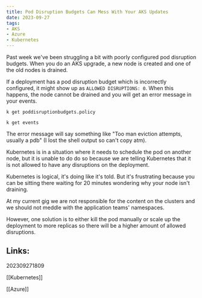 ```yaml
---
title: Pod Disruption Budgets Can Mess With Your AKS Updates
date: 2023-09-27
tags:
- AKS
- Azure
- Kubernetes
---
```


Past week we've been struggling a bit with poorly configured pod disruption budgets. When you do an AKS upgrade, a new node is created and one of the old nodes is drained. 

If a deployment has a pod disruption budget which is incorrectly configured, it might show up as `ALLOWED DISRUPTIONS: 0`. When this happens, the node cannot be drained and you will get an error message in your events.

`k get poddisruptionbudgets.policy`

`k get events`

The error message will say something like "Too man eviction attempts, usually a pdb" (I lost the shell output so can't copy atm).

Kubernetes is in a situation where it needs to schedule the pod on another node, but it is unable to do do so because we are telling Kubernetes that it is not allowed to have any disruptions on the deployment.

Kubernetes is logical, it's doing like it's told. But it's frustrating because you can be sitting there waiting for 20 minutes wondering why your node isn't draining.

At my current gig we are not responsible for the content on the clusters and we should not meddle with the application teams' namespaces.

However, one solution is to either kill the pod manually or scale up the deployment to more replicas so there will be a higher amount of allowed disruptions.

## Links:

202309271809

[[Kubernetes]]

[[Azure]]
